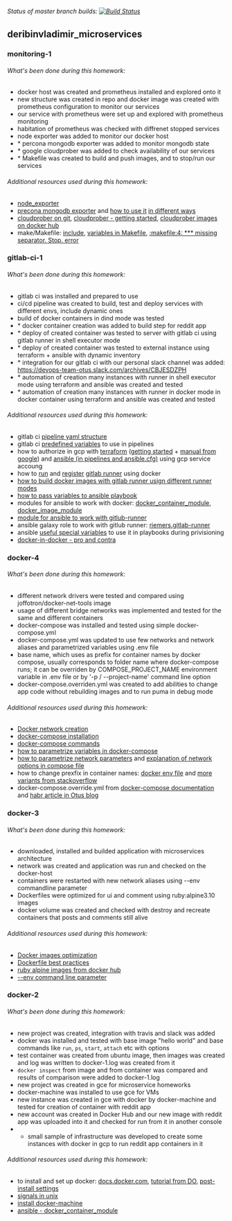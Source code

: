 ###### Status of master branch builds: [![Build Status](https://travis-ci.com/Otus-DevOps-2019-11/deribinvladimir_microservices.svg?branch=master)](https://travis-ci.com/Otus-DevOps-2019-11/deribinvladimir_microservices)

## deribinvladimir_microservices

### monitoring-1
###### What's been done during this homework:
- docker host was created and prometheus installed and explored onto it
- new structure was created in repo and docker image was created with prometheus configuration to monitor our services
- our service with prometheus were set up and explored with prometheus monitoring
- habitation of prometheus was checked with diffrenet stopped services
- node exporter was added to monitor our docker host
- \* percona mongodb exporter was added to monitor mongodb state
- \* google cloudprober was added to check availability of our services
- \* Makefile was created to build and push images, and to stop/run our services
###### Additional resources used during this homework:
- [node_exporter](https://github.com/prometheus/node_exporter)
- [precona mongodb exporter](https://github.com/percona/mongodb_exporter) and [how to use it](https://devconnected.com/mongodb-monitoring-with-grafana-prometheus/) [in different ways](https://dock.co.nz/post/build-mongodb-exporter-for-prometheus/)
- [cloudprober on git](https://github.com/google/cloudprober), [cloudprober - getting started](https://cloudprober.org/getting-started/), [cloudprober images on docker hub](https://hub.docker.com/r/cloudprober/cloudprober/tags)
- make/Makefile: [include](https://www.gnu.org/software/make/manual/html_node/Include.html), [variables in Makefile](https://www.opennet.ru/docs/RUS/linux_parallel/node257.html), [:makefile:4: *** missing separator.  Stop. error](https://stackoverflow.com/questions/16931770/makefile4-missing-separator-stop)

### gitlab-ci-1
###### What's been done during this homework:
- gitlab ci was installed and prepared to use
- ci/cd pipeline was created to build, test and deploy services with different envs, include dynamic ones
- build of docker containers in dind mode was tested
- \* docker container creation was added to build step for reddit app
- \* deploy of created container was tested to server with gitlab ci using gitlab runner in shell executor mode
- \* deploy of created container was tested to external instance using terraform + ansible with dynamic inventory
- \* integration for our gitlab ci with our personal slack channel was added: https://devops-team-otus.slack.com/archives/CBJESDZPH
- \* automation of creation many instances with runner in shell executor mode using terraform and ansible was created and tested
- \* automation of creation many instances with runner in docker mode in docker container using terraform and ansible was created and tested
###### Additional resources used during this homework:
- gitlab ci [pipeline yaml structure](https://docs.gitlab.com/ee/ci/yaml/#before_script-and-after_script)
- gitlab ci [predefined variables](https://docs.gitlab.com/ee/ci/variables/predefined_variables.html) to use in pipelines
- how to authorize in gcp with [terraform](https://www.terraform.io/docs/providers/google/index.html) ([getting started](https://www.terraform.io/docs/providers/google/guides/getting_started.html) + [manual from google](https://cloud.google.com/community/tutorials/getting-started-on-gcp-with-terraform)) and [ansible (in pipelines and ansible.cfg)](https://docs.ansible.com/ansible/latest/scenario_guides/guide_gce.html) using gcp service accoung
- how to [run](https://docs.gitlab.com/runner/install/docker.html) and [register](https://docs.gitlab.com/runner/register/index.html#docker) [gitlab runner](https://gitlab.com/gitlab-org/gitlab-runner/#installation) using docker
- [how to build docker images with gitlab runner usign different runner modes](https://docs.gitlab.com/ce/ci/docker/using_docker_build.html)
- [how to pass variables to ansible playbook](https://docs.ansible.com/ansible/latest/user_guide/playbooks_variables.html)
- modules for ansible to work with docker: [docker_container_module](https://docs.ansible.com/ansible/latest/modules/docker_container_module.html), [docker_image_module](https://docs.ansible.com/ansible/latest/modules/docker_image_module.html)
- [module for ansible to work with gitlub-runner](https://docs.ansible.com/ansible/latest/modules/gitlab_runner_module.html)
- ansible galaxy role to work with gitlub runner: [riemers.gitlab-runner](https://galaxy.ansible.com/riemers/gitlab-runner)
- ansible [useful special variables](https://docs.ansible.com/ansible/latest/reference_appendices/special_variables.html) to use it in playbooks during privisioning
- [docker-in-docker - pro and contra](https://jpetazzo.github.io/2015/09/03/do-not-use-docker-in-docker-for-ci/)

### docker-4
###### What's been done during this homework:
- different network drivers were tested and compared using joffotron/docker-net-tools image
- usage of different bridge networks was implemented and tested for the same and different containers
- docker-compose was installed and tested using simple docker-compose.yml
- docker-compose.yml was updated to use few networks and network aliases and parametrized variables using .env file
- base name, which uses as prefix for container names by docker compose, usually corresponds to folder name where docker-compose runs; it can be overriden by COMPOSE_PROJECT_NAME environment variable in .env file or by '-p / --project-name' command line option
- docker-compose.overriden.yml was created to add abilities to change app code without rebuilding images and to run puma in debug mode
###### Additional resources used during this homework:
- [Docker network creation](https://docs.docker.com/engine/reference/commandline/network_create/)
- [docker-compose installation](https://docs.docker.com/compose/install/#installcompose)
- [docker-compose commands](https://docs.docker.com/compose/reference/)
- [how to parametrize variables in docker-compose](https://docs.docker.com/compose/env-file/)
- [how to parametrize network parameters](https://docs.docker.com/compose/networking/) and [explanation of network options in compose file](https://docs.docker.com/compose/compose-file/compose-file-v2/#ipv4-address-ipv6-address)
- how to change prexfix in container names: [docker env file](https://docs.docker.com/compose/env-file/) and [more variants from stackoverflow](https://stackoverflow.com/questions/33045358/docker-compose-image-named-prefix-s-1-instead-of-s)
- docker-compose.override.yml from [docker-compose documentation](https://docs.docker.com/compose/extends/) and [habr article in Otus blog](https://habr.com/ru/company/otus/blog/337688/)

### docker-3
###### What's been done during this homework:
- downloaded, installed and builded application with microservices architecture
- network was created and application was run and checked on the docker-host
- containers were restarted with new network aliases using --env commandline parameter
- Dockerfiles were optimized for ui and comment using ruby:alpine3.10 images
- docker volume was created and checked with destroy and recreate containers that posts and comments still alive
###### Additional resources used during this homework:
- [Docker images optimization](https://habr.com/ru/company/ruvds/blog/440658/)
- [Dockerfile best practices](https://docs.docker.com/develop/develop-images/dockerfile_best-practices/#sort-multi-line-arguments)
- [ruby alpine images from docker hub](https://hub.docker.com/_/ruby?tab=tags&page=1&name=alpine)
- [--env command line parameter](https://docs.docker.com/engine/reference/commandline/run/#set-environment-variables--e---env---env-file)

### docker-2
###### What's been done during this homework:
- new project was created, integration with travis and slack was added
- docker was installed and tested with base image "hello world" and base commands like `run`, `ps`, `start`, `attach` etc with options
- test container was created from ubuntu image, then images was created and log was written to docker-1.log was created from it
- `docker inspect` from image and from container was compared and results of comparison were added to docker-1.log
- new project was created in gce for microservice homeworks
- docker-machine was installed to use gce for VMs
- new instance was created in gce with docker by docker-machine and tested for creation of container with reddit app
- new account was created in Docker Hub and our new image with reddit app was uploaded into it and checked for run from it in another console
- * small sample of infrastructure was developed to create some instances with docker in gcp to run reddit app containers in it
###### Additional resources used during this homework:
- to install and set up docker: [docs.docker.com](https://docs.docker.com/engine/installation/linux/docker-ce/ubuntu/), [tutorial from DO](https://www.digitalocean.com/community/tutorials/docker-ubuntu-18-04-1-ru), [post-install settings](https://docs.docker.com/install/linux/linux-postinstall/)
- [signals in unix](https://ru.wikipedia.org/wiki/%D0%A1%D0%B8%D0%B3%D0%BD%D0%B0%D0%BB_(Unix))
- [install docker-machine](https://docs.docker.com/machine/install-machine/)
- [ansible - docker_container_module](https://docs.ansible.com/ansible/latest/modules/docker_container_module.html)
